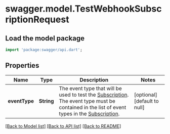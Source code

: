 # swagger.model.TestWebhookSubscriptionRequest

## Load the model package
```dart
import 'package:swagger/api.dart';
```

## Properties
Name | Type | Description | Notes
------------ | ------------- | ------------- | -------------
**eventType** | **String** | The event type that will be used to test the [Subscription](https://developer.squareup.com/reference/square_2023-12-13/objects/WebhookSubscription). The event type must be contained in the list of event types in the [Subscription](https://developer.squareup.com/reference/square_2023-12-13/objects/WebhookSubscription). | [optional] [default to null]

[[Back to Model list]](../README.md#documentation-for-models) [[Back to API list]](../README.md#documentation-for-api-endpoints) [[Back to README]](../README.md)

